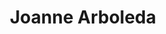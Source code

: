 ---
layout: side-module
title: "Joanne Arboleda"
text: "Joanne's skill set ranges from quirky graphic illustration and responsive web design to amateur bunny-whispering."
role: "Co-founder, Designer"
button: "Joanne's Portfolio"
URL: "http://synchrohalo.github.io"
image: "assets/images/team/ja.png"
---